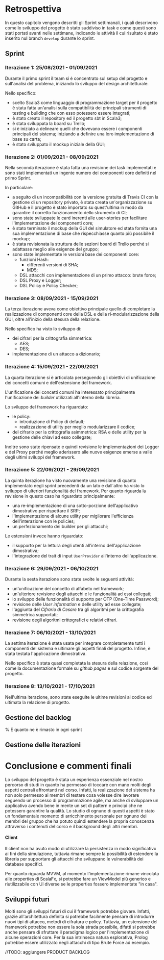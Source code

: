 # Retrospettiva
In questo capitolo vengono descritti gli Sprint settimanali, i quali descrivono come lo sviluppo del progetto è stato suddiviso in task e come questi sono stati portati avanti nelle settimane, indicando le attività il cui risultato è stato inserito nul branch `develop` durante lo sprint.
## Sprint

### Iterazione 1: 25/08/2021 - 01/09/2021
Durante il primo sprint il team si è concentrato sul setup del progetto e sull'analisi del problema, iniziando lo sviluppo del design architetturale.

Nello specifico:
- scelto Scala3 come linguaggio di programmazione target per il progetto è stata fatta un'analisi sulla compatibilità dei principali strumenti di testing e building che con esso potessero essere integrati;
- è stato creato il repository ed il progetto sbt in Scala3;
- è stata sviluppata la board su Trello;
- si è iniziato a delineare quelli che dovevano essere i componenti principali del sistema; iniziando a definire una loro implementazione di base su carta;
- è stato sviluppato il mockup iniziale della GUI;

### Iterazione 2: 01/09/2021 - 08/09/2021
Nella seconda iterazione è stata fatta una revisione dei task implementati e sono stati implementati un ingente numero dei componenti core definiti nel primo Sprint.

In particolare:
- a seguito di un incompatibilità con la versione gratuita di Travis CI con la gestione di un repository privato, è stata creata un'organizzazione su GitHub e il progetto è stato importato su quest'ultima in modo da garantire il corretto funzionamento dello strumento di CI;
- sono state sviluppate le card inerenti alle user-stories per facilitare l'implementazione dei componenti core;
- è stato terminato il mockup della GUI del simulatore ed stata fornita una sua implementazione di base che rispecchiasse quanto più possibile il mockup;
- è stata revisionata la struttura delle sezioni board di Trello perché si adattasse meglio alle esigenze del gruppo;
- sono state implementate le versioni base dei componenti core:
   - funzioni Hash:
      - differenti versioni di SHA;
      - MD5;
   - DSL attacchi con implementazione di un primo attacco: brute force;
   - DSL Proxy e Logger;
   - DSL Policy e Policy Checker;

### Iterazione 3: 08/09/2021 - 15/09/2021
La terza iterazione aveva come obiettivo principale quello di completare la realizzazione di componenti core della DSL e della ri-modularizzazione della GUI, oltre all'inizio della stesura della relazione.

Nello specifico ha visto lo sviluppo di:
- dei cifrari per la crittografia simmetrica:
   - AES;
   - DES;
- implementazione di un attacco a dizionario;

### Iterazione 4: 15/09/2021 - 22/09/2021
La quarta iterazione si è articolata perseguendo gli obiettivi di unificazione dei concetti comuni e dell'estensione del framework.

L'unificazione dei concetti comuni ha interessato principalmente l'unificazione dei *builder* utilizzati all'interno della libreria.

Lo sviluppo del framework ha riguardato:
- le policy:
   - introduzione di Policy di default;
   - realizzazione di utility per meglio modularizzare il codice;
- del cifrario per la crittografia asimmetrica: RSA e delle utility per la gestione delle chiavi ad esso collegate;

Inoltre sono state ripensate e quindi revisione le implementazioni dei Logger e del Proxy perché meglio aderissero alle nuove esigenze emerse a valle degli ultimi sviluppi del framework.

### Iterazione 5: 22/09/2021 - 29/09/2021
La quinta iterazione ha visto nuovamente una revisione di quanto implementato negli sprint precedenti da un lato e dall'altro ha visto lo sviluppo di ulteriori funzionalità del framework.
Per quanto riguarda la revisione in questo caso ha riguardato principalmente:
- una re-implementazione di una sotto-porzione dell'applicativo dimostrativo per rispettare il SRP;
- l'implementazione di alcune utility per migliorare l'efficienza dell'interazione con le policies;
- un perfezionamento dei builder per gli attacchi;

Le estensioni invece hanno riguardato:
- il supporto per la lettura degli utenti all'interno dell'applicazione dimostrativa;
- l'integrazione del trait di input `UserProvider` all'interno dell'applicazione.

### Iterazione 6: 29/09/2021 - 06/10/2021
Durante la sesta iterazione sono state svolte le seguenti attività:
- un'unificazione del concetto di alfabeto nel framework;
- un'ulteriore revisione degli attacchi e le funzionalità ad essi collegati;
- lo sviluppo delle funzionalità di supporto per OTP (One-Time Password);
- revisione delle *User information* e delle utility ad esse collegate;
- l'aggiunta del *Cifrario di Cesare* tra gli algoritmi per la crittografia simmetrica supportati;
- revisione degli algoritmi crittografici e relativi cifrari.

### Iterazione 7: 06/10/2021 - 13/10/2021
La settima iterazione è stata usata per integrare completamente tutti i componenti del sistema e ultimare gli aspetti finali del progetto. 
Infine, è stata testata l'applicazione dimostrativa.

Nello specifico è stata quasi completata la stesura della relazione, così come la documentazione formale su *github pages* e sul codice sorgente del progetto.

### Iterazione 8: 13/10/2021 - 17/10/2021
Nell'ultima iterazione, sono state eseguite le ultime revisioni al codice ed ultimata la relazione di progetto.

## Gestione del backlog

% E quanto ne è rimasto in ogni sprint
## Gestione delle iterazioni

# Conclusione e commenti finali
Lo sviluppo del progetto è stata un esperienza essenziale nel nostro percorso di studi in quanto ha permesso di toccare con mano molti degli aspetti centrali affrontanti nel corso.
Infatti, la realizzazione del sistema ha non solo permesso ai membri di testare cosa volesse dire lavorare seguendo un processo di programmazione agile, ma anche di sviluppare un applicativo avendo bene in mente un set di pattern e principi che ne potessero garantire la qualità.
Lo studio di ognuno di questi aspetti è stato un fondamentale momento di arricchimento personale per ognuno dei membri del gruppo che ha potuto quindi estendere la propria conoscenza attraverso i contenuti del corso e il background degli altri membri.

#### Client
Il client non ha avuto modo di utilizzare la persistenza in modo significativo ai fini della simulazione, tuttavia rimane sempre la possibilità di estendere
la libreria per supportare gli attacchi che sviluppano le vulnerabilità dei database specifici.

Per quanto riguarda MVVM, al momento l'implementazione rimane vincolata alle properties di ScalaFx, si potrebbe fare un ViewModel più generico
e riutilizzabile con UI diverse se le properties fossero implementate "in casa".

## Sviluppi futuri
Molti sono gli sviluppi futuri di cui il framework potrebbe giovare.
Infatti, grazie all'architettura definita si potrebbe facilmente pensare di introdurre nuovi tipi di attacco, metodi di cifratura e policy.
Tuttavia, un estensione del framework potrebbe non essere la sola strada possibile, difatti si potrebbe anche pensare di sfruttare il paradigma logico per l'implementazione di alcune operazioni core.
Per la sua intrinseca natura esplorativa, Prolog potrebbe essere utilizzato negli attacchi di tipo Brute Force ad esempio.




//TODO: aggiungere PRODUCT BACKLOG
